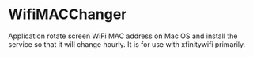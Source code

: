 # WifiMACChanger
Application rotate screen WiFi MAC address on Mac OS and install the service so that it will change hourly. It is for use with xfinitywifi primarily.
